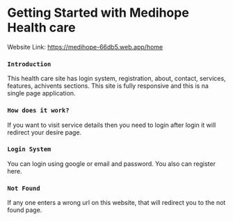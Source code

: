 # Getting Started with Medihope Health care

Website Link: https://medihope-66db5.web.app/home


### `Introduction`

This health care site has login system, registration, about, contact, services, features, achivents sections. This site is fully responsive and this is na single page application.


### `How does it work?`

If you want to visit service details then you need to login after login it will redirect your desire page.


### `Login System`

You can login using google or email and password. You also can register here.


### `Not Found`

If any one enters a wrong url on this website, that will redirect you to the not found page.

